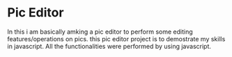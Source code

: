 # Pic Editor

In this i am basically amking a pic editor to perform some editing features/operations on pics. this pic editor project is to demostrate my skills in javascript. All the functionalities were performed by using javascript. 

